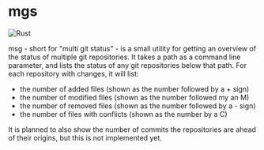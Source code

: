 # mgs

![Rust](https://github.com/peterallin/mgs/workflows/Rust/badge.svg)

msg - short for "multi git status" - is a small utility for getting an overview of the status of multiple git repositories. It takes a path as a command line parameter, and lists the status of any git repositories below that path. For each repository with changes, it will list:

* the number of added files (shown as the number followed by a + sign)
* the number of modified files (shown as the number followed my an M)
* the number of removed files (shown as the number followed by a - sign)
* the number of files with conflicts (shown as the number by a C)

It is planned to also show the number of commits the repositories are ahead of their origins, but this is not implemented yet.
